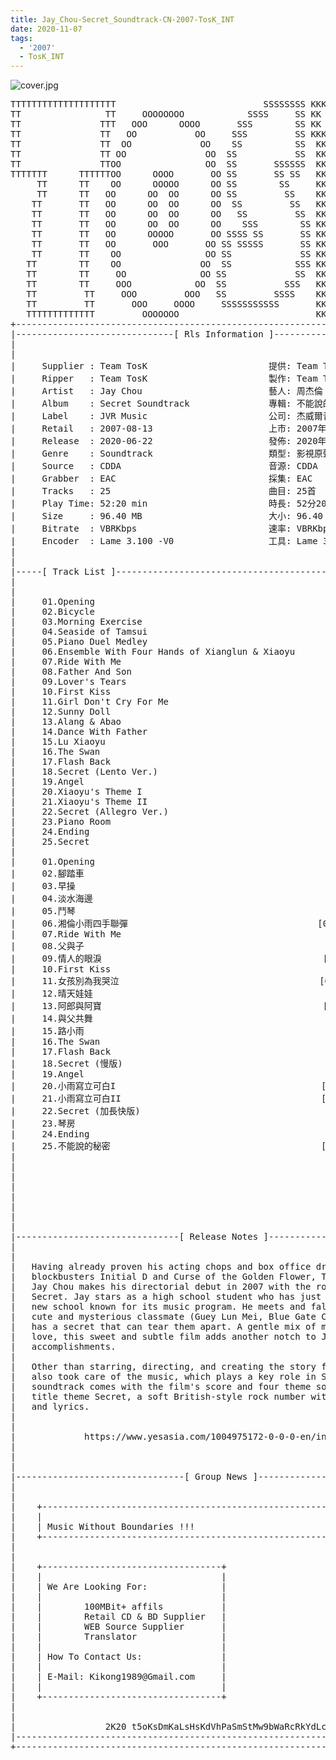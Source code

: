 ```yaml
---
title: Jay_Chou-Secret_Soundtrack-CN-2007-TosK_INT
date: 2020-11-07
tags: 
  - '2007'
  - TosK_INT
---
```


![cover.jpg](https://goindex.65style.workers.dev/3:/Music/Jay_Chou-Secret_Soundtrack-CN-2007-TosK_INT/00-jay_chou-secret_soundtrack-cn-2007-proof-tosk.jpg)

<retrotxt v-slot>
<pre class="has-text-plain text-1x font-ibm_vga_8x16">TTTTTTTTTTTTTTTTTTTT                            SSSSSSSS KKKKKKKK  KKKKKKKKKKKKKK
TT                TT     OOOOOOOO            SSSS     SS KK   KKK  KKKK        KK
TT               TTT   OOO      OOOO       SSS        SS KK    KKK  KKK        KK
TT               TT   OO           OO     SSS         SS KKK      KKKK        KK
TT               TT  OO             OO    SS          SS  KK       KK        KK
TT               TT OO               OO  SS           SS  KK                KK
TT               TTOO                OO  SS       SSSSSS  KK                KK
TTTTTTT      TTTTTTOO      OOOO       OO SS       SS SS   KK               KK
     TT      TT    OO      OOOOO      OO SS        SS     KK              KK
     TT      TT   OO      OO  OO      OO SS         SS    KK              KK
    TT       TT   OO      OO  OO      OO  SS         SS   KK               KK
    TT       TT   OO      OO  OO      OO   SS         SS  KK                KK
    TT       TT   OO      OO  OO      OO    SSS        SS KK                 KK
    TT       TT   OO      OOOOO       OO SSSS SS       SS KK                  KK
    TT       TT   OO       OOO       OO SS SSSSS       SS KK                   KK
    TT       TT    OO                OO SS             SS KK       KK           KK
   TT        TT    OO               OO  SS            SSS KK      KKKK         KK
   TT        TT     OO              OO SS             SS  KK      KK KK       KK
   TT        TT     OOO            OO  SS           SSS   KK      KK  KK    KKK
   TT         TT     OOO         OOO   SS         SSSS    KK       KK  KK  KKK
   TT         TT       OOO     OOOO     SSSSSSSSSSS       KK KKKKKKKK  KK KKK
   TTTTTTTTTTTTT         OOOOOOO                          KKKK          KKKK
+------------------------------------------------------------------------------+
|------------------------------[ Rls Information ]-----------------------------|
|                                                                              |
|                                                                              |
|     Supplier : Team TosK                       提供: Team TosK               |
|     Ripper   : Team TosK                       製作: Team TosK               |
|     Artist   : Jay Chou                        藝人: 周杰倫                  |
|     Album    : Secret Soundtrack               專輯: 不能說的秘密 電影原聲帶 |
|     Label    : JVR Music                       公司: 杰威爾音樂              |
|     Retail   : 2007-08-13                      上市: 2007年08月13日          |
|     Release  : 2020-06-22                      發佈: 2020年06月22日          |
|     Genre    : Soundtrack                      類型: 影視原聲                |
|     Source   : CDDA                            音源: CDDA                    |
|     Grabber  : EAC                             採集: EAC                     |
|     Tracks   : 25                              曲目: 25首                    |
|     Play Time: 52:20 min                       時長: 52分20秒                |
|     Size     : 96.40 MB                        大小: 96.40 MB                |
|     Bitrate  : VBRKbps                         速率: VBRKbps                 |
|     Encoder  : Lame 3.100 -V0                  工具: Lame 3.100 -V0          |
|                                                                              |
|                                                                              |
|-----[ Track List ]-----------------------------------------------------------|
|                                                                              |
|                                                                              |
|     01.Opening                                             [02:28]           |
|     02.Bicycle                                             [02:20]           |
|     03.Morning Exercise                                    [01:36]           |
|     04.Seaside of Tamsui                                   [01:06]           |
|     05.Piano Duel Medley                                   [02:15]           |
|     06.Ensemble With Four Hands of Xianglun &amp; Xiaoyu       [00:41]           |
|     07.Ride With Me                                        [01:29]           |
|     08.Father And Son                                      [02:18]           |
|     09.Lover's Tears                                       [05:59]           |
|     10.First Kiss                                          [01:31]           |
|     11.Girl Don't Cry For Me                               [01:22]           |
|     12.Sunny Doll                                          [02:31]           |
|     13.Alang &amp; Abao                                        [02:20]           |
|     14.Dance With Father                                   [01:25]           |
|     15.Lu Xiaoyu                                           [01:39]           |
|     16.The Swan                                            [02:33]           |
|     17.Flash Back                                          [03:19]           |
|     18.Secret (Lento Ver.)                                 [01:08]           |
|     19.Angel                                               [01:54]           |
|     20.Xiaoyu's Theme I                                    [01:15]           |
|     21.Xiaoyu's Theme II                                   [01:41]           |
|     22.Secret (Allegro Ver.)                               [01:25]           |
|     23.Piano Room                                          [01:42]           |
|     24.Ending                                              [01:26]           |
|     25.Secret                                              [04:57]           |
|                                                            -------           |
|     01.Opening                                             [02:28]           |
|     02.腳踏車                                              [02:20]           |
|     03.早操                                                [01:36]           |
|     04.淡水海邊                                            [01:06]           |
|     05.鬥琴                                                [02:15]           |
|     06.湘倫小雨四手聯彈                                    [00:41]           |
|     07.Ride With Me                                        [01:29]           |
|     08.父與子                                              [02:18]           |
|     09.情人的眼淚                                          [05:59]           |
|     10.First Kiss                                          [01:31]           |
|     11.女孩別為我哭泣                                      [01:22]           |
|     12.晴天娃娃                                            [02:31]           |
|     13.阿郎與阿寶                                          [02:20]           |
|     14.與父共舞                                            [01:25]           |
|     15.路小雨                                              [01:39]           |
|     16.The Swan                                            [02:33]           |
|     17.Flash Back                                          [03:19]           |
|     18.Secret (慢版)                                       [01:08]           |
|     19.Angel                                               [01:54]           |
|     20.小雨寫立可白I                                       [01:15]           |
|     21.小雨寫立可白II                                      [01:41]           |
|     22.Secret (加長快版)                                   [01:25]           |
|     23.琴房                                                [01:42]           |
|     24.Ending                                              [01:26]           |
|     25.不能說的秘密                                        [04:57]           |
|                                                            -------           |
|                                                             52:20 min        |
|                                                             96.40 MB         |
|                                                                              |
|                                                                              |
|                                                                              |
|                                                                              |
|                                                                              |
|-------------------------------[ Release Notes ]------------------------------|
|                                                                              |
|                                                                              |
|   Having already proven his acting chops and box office draw with the        |
|   blockbusters Initial D and Curse of the Golden Flower, Taiwanese singer    |
|   Jay Chou makes his directorial debut in 2007 with the romantic drama       |
|   Secret. Jay stars as a high school student who has just transferred to a   |
|   new school known for its music program. He meets and falls in love with a  |
|   cute and mysterious classmate (Guey Lun Mei, Blue Gate Crossing), but she  |
|   has a secret that can tear them apart. A gentle mix of music and puppy     |
|   love, this sweet and subtle film adds another notch to Jay's long list of  |
|   accomplishments.                                                           |
|                                                                              |
|   Other than starring, directing, and creating the story for the film, Jay   |
|   also took care of the music, which plays a key role in Secret. The         |
|   soundtrack comes with the film's score and four theme songs, including     |
|   title theme Secret, a soft British-style rock number with moving melody    |
|   and lyrics.                                                                |
|                                                                              |
|                                                                              |
|             https://www.yesasia.com/1004975172-0-0-0-en/info.html            |
|                                                                              |
|                                                                              |
|                                                                              |
|--------------------------------[ Group News ]--------------------------------|
|                                                                              |
|                                                                              |
|    +--------------------------------------------------------------------+    |
|    |                                                                    |    |
|    | Music Without Boundaries !!!                                       |    |
|    +--------------------------------------------------------------------+    |
|                                                                              |
|                                                                              |
|    +----------------------------------+                                      |
|    |                                  |                                      |
|    | We Are Looking For:              |                                      |
|    |                                  |                                      |
|    |        100MBit+ affils           |                                      |
|    |        Retail CD &amp; BD Supplier   |                                      |
|    |        WEB Source Supplier       |                                      |
|    |        Translator                |                                      |
|    |                                  |                                      |
|    | How To Contact Us:               |                                      |
|    |                                  |                                      |
|    | E-Mail: Kikong1989@Gmail.com     |                                      |
|    |                                  |                    RlS No. 1834      |
|    +----------------------------------+                                      |
|                                                                              |
|                                                                              |
|                 2K20 t5oKsDmKaLsHsKdVhPaSmStMw9bWaRcRkYdLcC                  |
|------------------------------------------------------------------------------|
+------------------------------------------------------------------------------+
<span class="dos-cursor">_</span></pre>
</retrotxt>

<a-player 
    :options="{
        audio: [
          {
            name: '不能說的秘密',
            artist: '周杰倫',
            url: 'https://goindex.65style.workers.dev/3:/Music/Jay_Chou-Secret_Soundtrack-CN-2007-TosK_INT/25-jay_chou-secret-tosk.mp3',
            cover: 'https://goindex.65style.workers.dev/3:/Music/Jay_Chou-Secret_Soundtrack-CN-2007-TosK_INT/00-jay_chou-secret_soundtrack-cn-2007-proof-tosk.jpg',
            theme: '#ebd0c2'
          },
        ]
    }"
/>

<download url="https://mirrorace.org/m/103c0"/>

